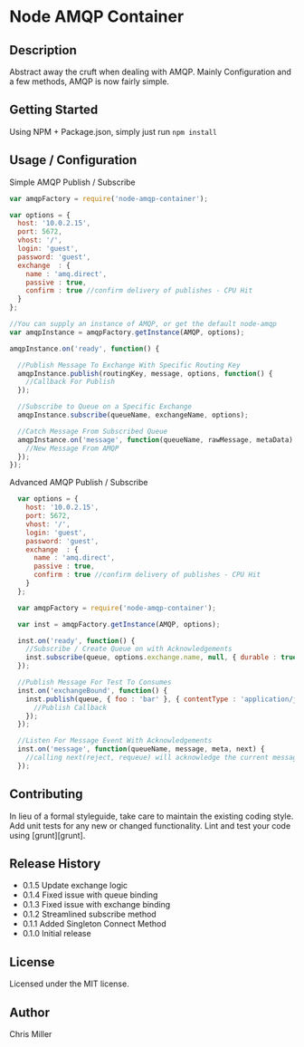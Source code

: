 # Node AMQP Container

## Description

Abstract away the cruft when dealing with AMQP.
Mainly Configuration and a few methods, AMQP is now fairly simple.

## Getting Started

Using NPM + Package.json, simply just run `npm install`

## Usage / Configuration

Simple AMQP Publish / Subscribe

```js
var amqpFactory = require('node-amqp-container');

var options = {
  host: '10.0.2.15',
  port: 5672,
  vhost: '/',
  login: 'guest',
  password: 'guest',
  exchange  : {
    name : 'amq.direct',
    passive : true,
    confirm : true //confirm delivery of publishes - CPU Hit
  }
};

//You can supply an instance of AMQP, or get the default node-amqp
var amqpInstance = amqpFactory.getInstance(AMQP, options);

amqpInstance.on('ready', function() {

  //Publish Message To Exchange With Specific Routing Key
  amqpInstance.publish(routingKey, message, options, function() {
    //Callback For Publish
  });

  //Subscribe to Queue on a Specific Exchange
  amqpInstance.subscribe(queueName, exchangeName, options);

  //Catch Message From Subscribed Queue
  amqpInstance.on('message', function(queueName, rawMessage, metaData) {
    //New Message From AMQP
  });
});

```


Advanced AMQP Publish / Subscribe

```js
  var options = {
    host: '10.0.2.15',
    port: 5672,
    vhost: '/',
    login: 'guest',
    password: 'guest',
    exchange  : {
      name : 'amq.direct',
      passive : true,
      confirm : true //confirm delivery of publishes - CPU Hit
    }
  };

  var amqpFactory = require('node-amqp-container');

  var inst = amqpFactory.getInstance(AMQP, options);

  inst.on('ready', function() {
    //Subscribe / Create Queue on with Acknowledgements
    inst.subscribe(queue, options.exchange.name, null, { durable : true, autoDelete : false }, { ack : true });
  });

  //Publish Message For Test To Consumes
  inst.on('exchangeBound', function() {
    inst.publish(queue, { foo : 'bar' }, { contentType : 'application/json'}, function(err) {
      //Publish Callback
    });
  });

  //Listen For Message Event With Acknowledgements
  inst.on('message', function(queueName, message, meta, next) {
    //calling next(reject, requeue) will acknowledge the current message and get the next
  });

```

## Contributing
In lieu of a formal styleguide, take care to maintain the existing coding style. Add unit tests for any new or changed functionality. Lint and test your code using [grunt][grunt].

## Release History

- 0.1.5 Update exchange logic
- 0.1.4 Fixed issue with queue binding
- 0.1.3 Fixed issue with exchange binding
- 0.1.2 Streamlined subscribe method
- 0.1.1 Added Singleton Connect Method
- 0.1.0 Initial release

## License

Licensed under the MIT license.

## Author

Chris Miller